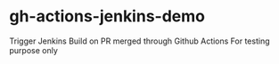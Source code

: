 # gh-actions-jenkins-demo
Trigger Jenkins Build on PR merged through Github Actions
For testing purpose only
